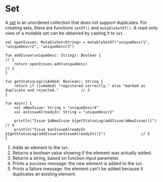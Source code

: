 # Set

A [set](https://kotlinlang.org/docs/reference/collections.html) is an unordered collection that does not support duplicates. For creating sets, there are functions `setOf()` and `mutableSetOf()`. A read-only view of a mutable set can be obtained by casting it to `Set`.  

```run-kotlin
val openIssues: MutableSet<String> = mutableSetOf("uniqueDescr1", "uniqueDescr2", "uniqueDescr3") 

fun addIssue(uniqueDesc: String): Boolean {                                                       // 1
    return openIssues.add(uniqueDesc)                                                             // 2
}

fun getStatusLog(isAdded: Boolean): String {                                                       
    return if (isAdded) "registered correctly." else "marked as duplicate and rejected."          // 3
}

fun main() {
    val aNewIssue: String = "uniqueDescr4"
    val anIssueAlreadyIn: String = "uniqueDescr2" 

    println("Issue $aNewIssue ${getStatusLog(addIssue(aNewIssue))}")                              // 4
    println("Issue $anIssueAlreadyIn ${getStatusLog(addIssue(anIssueAlreadyIn))}")                // 5 
}
```

1. Adds an element to the `Set`. 
2. Returns a boolean value showing if the element was actually added.   
3. Returns a string, based on function input parameter.
4. Prints a success message: the new element is added to the `Set`.
4. Prints a failure message: the element can't be added because it duplicates an existing element.


